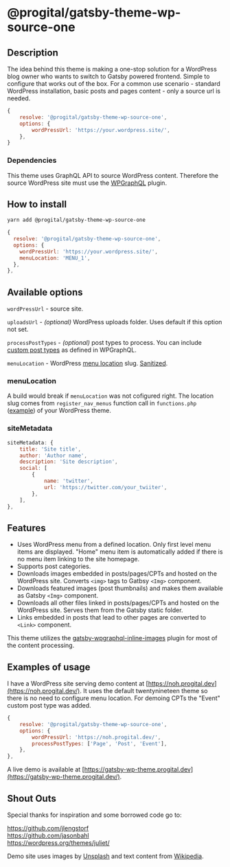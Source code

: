 # @progital/gatsby-theme-wp-source-one

## Description

The idea behind this theme is making a one-stop solution for a WordPress blog owner who wants to switch to Gatsby powered frontend. Simple to configure that works out of the box. For a common use scenario - standard WordPress installation, basic posts and pages content - only a source url is needed.

```javascript
{
    resolve: '@progital/gatsby-theme-wp-source-one',
    options: {
        wordPressUrl: 'https://your.wordpress.site/',
    },
}
```

### Dependencies

This theme uses GraphQL API to source WordPress content. Therefore the source WordPress site must use the [WPGraphQL](https://www.wpgraphql.com/) plugin.

## How to install

```bash
yarn add @progital/gatsby-theme-wp-source-one
```

```javascript
{
  resolve: '@progital/gatsby-theme-wp-source-one',
  options: {
    wordPressUrl: 'https://your.wordpress.site/',
    menuLocation: 'MENU_1',
  },
},
```

## Available options

`wordPressUrl` - source site.

`uploadsUrl` - _(optional)_ WordPress uploads folder. Uses default if this option not set.

`processPostTypes` -  _(optional)_ post types to process. You can include [custom post types](https://docs.wpgraphql.com/getting-started/custom-post-types) as defined in WPGraphQL.

`menuLocation` - WordPress [menu location](https://codex.wordpress.org/Function_Reference/register_nav_menus) slug. [Sanitized](https://github.com/wp-graphql/wp-graphql/blob/f92e9f4dc11db987f74ff458ab05f42a3e76b866/src/Type/WPEnumType.php#L32).

### menuLocation

A build would break if `menuLocation` was not cofigured right. The location slug comes from `register_nav_menus` function call in `functions.php` ([example](https://github.com/WordPress/twentynineteen/blob/5385371bb8a78ead93543ed2796517918b1a63bd/functions.php#L59)) of your WordPress theme.

### siteMetadata

```javascript
siteMetadata: {
    title: 'Site title',
    author: 'Author name',
    description: 'Site description',
    social: [
        {
            name: 'twitter',
            url: 'https://twitter.com/your_twiiter',
        },
    ],
},
```

## Features

- Uses WordPress menu from a defined location. Only first level menu items are displayed. "Home" menu item is automatically added if there is no menu item linking to the site homepage.
- Supports post categories. 
- Downloads images embedded in posts/pages/CPTs and hosted on the WordPress site. Converts `<img>` tags to Gatbsy `<Img>` component.
- Downloads featured images (post thumbnails) and makes them available as Gatsby `<Img>` component.
- Downloads all other files linked in posts/pages/CPTs and hosted on the WordPress site. Serves them from the Gatsby static folder.
- Links embedded in posts that lead to other pages are converted to `<Link>` component.

This theme utilizes the [gatsby-wpgraphql-inline-images](https://github.com/progital/gatsby-wpgraphql-inline-images) plugin for most of the content processing.

## Examples of usage

I have a WordPress site serving demo content at [https://noh.progital.dev](https://noh.progital.dev/). It uses the default twentynineteen theme so there is no need to configure menu location. For demoing CPTs the "Event" custom post type was added.

```javascript
{
    resolve: '@progital/gatsby-theme-wp-source-one',
    options: {
        wordPressUrl: 'https://noh.progital.dev/',
        processPostTypes: ['Page', 'Post', 'Event'],
    },
},
```

A live demo is available at [https://gatsby-wp-theme.progital.dev](https://gatsby-wp-theme.progital.dev/).

## Shout Outs

Special thanks for inspiration and some borrowed code go to:

https://github.com/jlengstorf  
https://github.com/jasonbahl  
https://wordpress.org/themes/juliet/

Demo site uses images by [Unsplash](https://unsplash.com/) and text content from [Wikipedia](https://www.wikipedia.org/).
